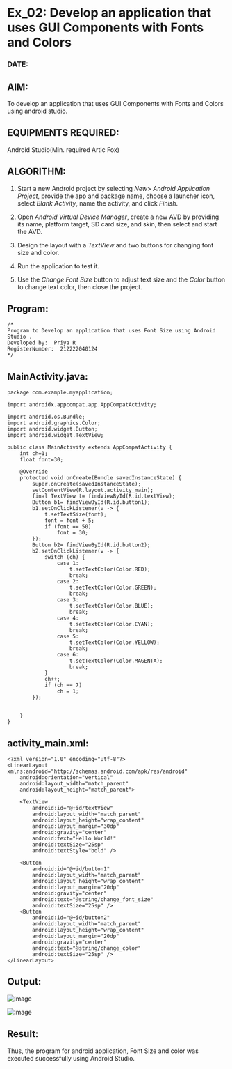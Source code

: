 # Ex_02: Develop an application that uses GUI Components with Fonts and Colors

### DATE:

## AIM:
To develop an application that uses GUI Components with Fonts and Colors using android studio.

## EQUIPMENTS REQUIRED:

Android Studio(Min. required Artic Fox)


## ALGORITHM:
1. Start a new Android project by selecting *New*> *Android Application Project*, provide the app and package name, choose a launcher icon, select *Blank Activity*, name the activity, and click *Finish*.

2. Open *Android Virtual Device Manager*, create a new AVD by providing its name, platform target, SD card size, and skin, then select and start the AVD.

3. Design the layout with a *TextView* and two buttons for changing font size and color.

4. Run the application to test it.

5. Use the *Change Font Size* button to adjust text size and the *Color* button to change text color, then close the project.


## Program:
 ```
/*
Program to Develop an application that uses Font Size using Android Studio .
Developed by:  Priya R
RegisterNumber:  212222040124
*/
```

## MainActivity.java:

```
package com.example.myapplication;

import androidx.appcompat.app.AppCompatActivity;

import android.os.Bundle;
import android.graphics.Color;
import android.widget.Button;
import android.widget.TextView;

public class MainActivity extends AppCompatActivity {
    int ch=1;
    float font=30;

    @Override
    protected void onCreate(Bundle savedInstanceState) {
        super.onCreate(savedInstanceState);
        setContentView(R.layout.activity_main);
        final TextView t= findViewById(R.id.textView);
        Button b1= findViewById(R.id.button1);
        b1.setOnClickListener(v -> {
            t.setTextSize(font);
            font = font + 5;
            if (font == 50)
                font = 30;
        });
        Button b2= findViewById(R.id.button2);
        b2.setOnClickListener(v -> {
            switch (ch) {
                case 1:
                    t.setTextColor(Color.RED);
                    break;
                case 2:
                    t.setTextColor(Color.GREEN);
                    break;
                case 3:
                    t.setTextColor(Color.BLUE);
                    break;
                case 4:
                    t.setTextColor(Color.CYAN);
                    break;
                case 5:
                    t.setTextColor(Color.YELLOW);
                    break;
                case 6:
                    t.setTextColor(Color.MAGENTA);
                    break;
            }
            ch++;
            if (ch == 7)
                ch = 1;
        });


    }
}

```




## activity_main.xml:

```
<?xml version="1.0" encoding="utf-8"?>
<LinearLayout xmlns:android="http://schemas.android.com/apk/res/android"
    android:orientation="vertical"
    android:layout_width="match_parent"
    android:layout_height="match_parent">

    <TextView
        android:id="@+id/textView"
        android:layout_width="match_parent"
        android:layout_height="wrap_content"
        android:layout_margin="30dp"
        android:gravity="center"
        android:text="Hello World!"
        android:textSize="25sp"
        android:textStyle="bold" />

    <Button
        android:id="@+id/button1"
        android:layout_width="match_parent"
        android:layout_height="wrap_content"
        android:layout_margin="20dp"
        android:gravity="center"
        android:text="@string/change_font_size"
        android:textSize="25sp" />
    <Button
        android:id="@+id/button2"
        android:layout_width="match_parent"
        android:layout_height="wrap_content"
        android:layout_margin="20dp"
        android:gravity="center"
        android:text="@string/change_color"
        android:textSize="25sp" />
</LinearLayout>

```

## Output:

![image](https://github.com/user-attachments/assets/8e7ac7c9-2b0f-4009-80d8-fa56e716e3b4)

![image](https://github.com/user-attachments/assets/af44ae2b-0608-452c-a588-05201901ab8e)






## Result:
Thus, the program for android application, Font Size and color was executed successfully using Android Studio.
